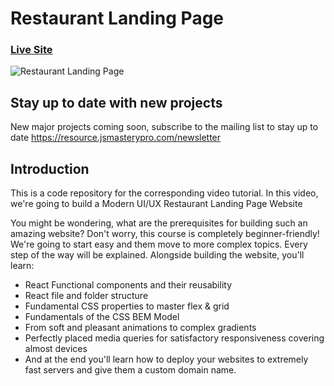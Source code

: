 # Restaurant Landing Page

### [Live Site](https://gericht-restaurant.com/)

![Restaurant Landing Page](https://i.ibb.co/5jxBKpw/image.png)

## Stay up to date with new projects

New major projects coming soon, subscribe to the mailing list to stay up to date https://resource.jsmasterypro.com/newsletter

## Introduction

This is a code repository for the corresponding video tutorial. In this video, we're going to build a Modern UI/UX Restaurant Landing Page Website

You might be wondering, what are the prerequisites for building such an amazing website? Don't worry, this course is completely beginner-friendly! We're going to start easy and them move to more complex topics. Every step of the way will be explained. Alongside building the website, you'll learn:

- React Functional components and their reusability
- React file and folder structure
- Fundamental CSS properties to master flex & grid
- Fundamentals of the CSS BEM Model
- From soft and pleasant animations to complex gradients
- Perfectly placed media queries for satisfactory responsiveness covering almost devices
- And at the end you'll learn how to deploy your websites to extremely fast servers and give them a custom domain name.
